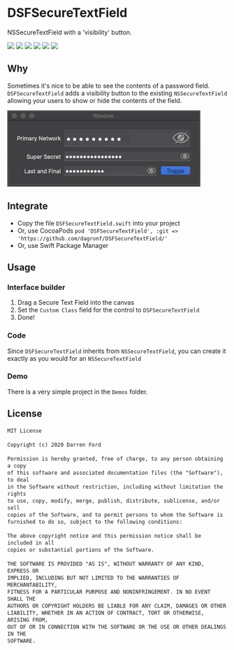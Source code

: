 # DSFSecureTextField

NSSecureTextField with a 'visibility' button.

![](https://img.shields.io/github/v/tag/dagronf/DSFSecureTextField) ![](https://img.shields.io/badge/macOS-10.10+-red) ![](https://img.shields.io/badge/Swift-5.0-orange.svg)
![](https://img.shields.io/badge/License-MIT-lightgrey) [![](https://img.shields.io/badge/pod-compatible-informational)](https://cocoapods.org) [![](https://img.shields.io/badge/spm-compatible-brightgreen.svg?style=flat)](https://swift.org/package-manager)


## Why

Sometimes it's nice to be able to see the contents of a password field. `DSFSecureTextField` adds a visibility button to the existing `NSSecureTextField` allowing your users to show or hide the contents of the field.

![](https://github.com/dagronf/dagronf.github.io/raw/master/art/projects/DSFSecureTextField/DSFSecureTextField.gif)

## Integrate

* Copy the file `DSFSecureTextField.swift` into your project
* Or, use CocoaPods
	`pod 'DSFSecureTextField', :git => 'https://github.com/dagronf/DSFSecureTextField/'`
* Or, use Swift Package Manager

## Usage

### Interface builder

1. Drag a Secure Text Field into the canvas
2. Set the `Custom Class` field for the control to `DSFSecureTextField`
3. Done!

### Code

Since `DSFSecureTextField` inherits from `NSSecureTextField`, you can create it exactly as you would for an `NSSecureTextField`

### Demo

There is a very simple project in the `Demos` folder.

## License

```
MIT License

Copyright (c) 2020 Darren Ford

Permission is hereby granted, free of charge, to any person obtaining a copy
of this software and associated documentation files (the "Software"), to deal
in the Software without restriction, including without limitation the rights
to use, copy, modify, merge, publish, distribute, sublicense, and/or sell
copies of the Software, and to permit persons to whom the Software is
furnished to do so, subject to the following conditions:

The above copyright notice and this permission notice shall be included in all
copies or substantial portions of the Software.

THE SOFTWARE IS PROVIDED "AS IS", WITHOUT WARRANTY OF ANY KIND, EXPRESS OR
IMPLIED, INCLUDING BUT NOT LIMITED TO THE WARRANTIES OF MERCHANTABILITY,
FITNESS FOR A PARTICULAR PURPOSE AND NONINFRINGEMENT. IN NO EVENT SHALL THE
AUTHORS OR COPYRIGHT HOLDERS BE LIABLE FOR ANY CLAIM, DAMAGES OR OTHER
LIABILITY, WHETHER IN AN ACTION OF CONTRACT, TORT OR OTHERWISE, ARISING FROM,
OUT OF OR IN CONNECTION WITH THE SOFTWARE OR THE USE OR OTHER DEALINGS IN THE
SOFTWARE.
```
